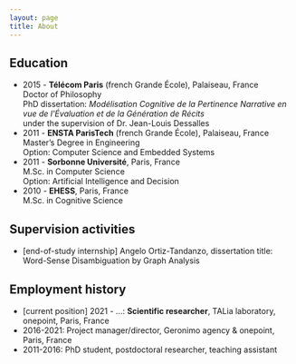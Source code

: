 ```yaml
---
layout: page
title: About
---
```



## Education 
* 2015 - **Télécom Paris** (french Grande École), Palaiseau, France <br/> Doctor of Philosophy <br/> PhD dissertation: _Modélisation Cognitive de la Pertinence Narrative en vue de l'Évaluation et de la Génération de Récits_ <br/> under the supervision of Dr. Jean-Louis Dessalles
* 2011 - **ENSTA ParisTech** (french Grande École), Palaiseau, France <br/> Master’s Degree in Engineering <br/> Option: Computer Science and Embedded Systems
* 2011 - **Sorbonne Université**, Paris, France <br/> M.Sc. in Computer Science <br/> Option: Artificial Intelligence and Decision
* 2010 - **EHESS**, Paris, France <br/> M.Sc. in Cognitive Science

## Supervision activities
* [end-of-study internship] Angelo Ortiz-Tandanzo, dissertation title: Word-Sense Disambiguation by Graph Analysis

## Employment history
* [current position] 2021 - ...: **Scientific researcher**, TALia laboratory, onepoint, Paris, France
* 2016-2021: Project manager/director, Geronimo agency & onepoint, Paris, France
* 2011-2016: PhD student, postdoctoral researcher, teaching assistant
